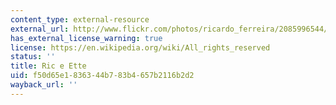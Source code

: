 ```yaml
---
content_type: external-resource
external_url: http://www.flickr.com/photos/ricardo_ferreira/2085996544/
has_external_license_warning: true
license: https://en.wikipedia.org/wiki/All_rights_reserved
status: ''
title: Ric e Ette
uid: f50d65e1-8363-44b7-83b4-657b2116b2d2
wayback_url: ''
---
```

